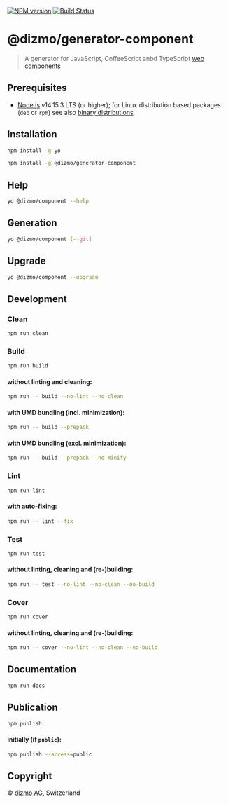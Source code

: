 [![NPM version](https://badge.fury.io/js/%40dizmo%2Fgenerator-component.svg)](https://npmjs.org/package/@dizmo/generator-component)
[![Build Status](https://travis-ci.com/dizmo/yeoman-generator-component.svg?branch=master)](https://travis-ci.com/dizmo/yeoman-generator-component)

# @dizmo/generator-component

> A generator for JavaScript, CoffeeScript anbd TypeScript [web components]

## Prerequisites

* [Node.js] v14.15.3 LTS (or higher); for Linux distribution based packages (`deb` or `rpm`) see also [binary distributions](https://github.com/nodesource/distributions).

## Installation

```sh
npm install -g yo
```

```sh
npm install -g @dizmo/generator-component
```

## Help

```sh
yo @dizmo/component --help
```

## Generation

```sh
yo @dizmo/component [--git]
```

## Upgrade

```sh
yo @dizmo/component --upgrade
```

## Development

### Clean

```sh
npm run clean
```

### Build

```sh
npm run build
```

#### without linting and cleaning:

```sh
npm run -- build --no-lint --no-clean
```

#### with UMD bundling (incl. minimization):

```sh
npm run -- build --prepack
```

#### with UMD bundling (excl. minimization):

```sh
npm run -- build --prepack --no-minify
```

### Lint

```sh
npm run lint
```

#### with auto-fixing:

```sh
npm run -- lint --fix
```

### Test

```sh
npm run test
```

#### without linting, cleaning and (re-)building:

```sh
npm run -- test --no-lint --no-clean --no-build
```

### Cover

```sh
npm run cover
```

#### without linting, cleaning and (re-)building:

```sh
npm run -- cover --no-lint --no-clean --no-build
```

## Documentation

```sh
npm run docs
```

## Publication

```sh
npm publish
```

#### initially (if `public`):

```sh
npm publish --access=public
```

## Copyright

 © [dizmo AG](http://dizmo.com/), Switzerland

[Node.js]: https://nodejs.org
[web components]: https://developer.mozilla.org/en-US/docs/Web/Web_Components
